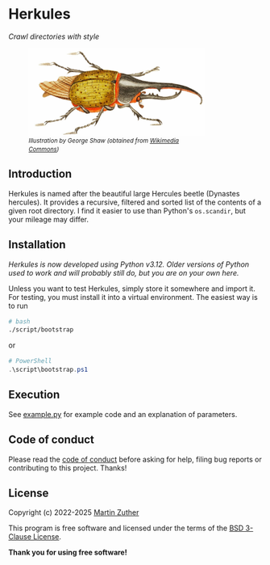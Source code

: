# Herkules

_Crawl directories with style_

<figure style="display: flex; flex-flow: column; max-width: 25em;">
  <img src="include/hercules_beetle_george_shaw.jpg"
       alt="Illustration of a Hercules beetle" />
  <figurecaption>
    <small>
      <em>
        Illustration by George Shaw (obtained from
        <a href="https://en.wikipedia.org/wiki/File:%22_Hercules_beetle_illustration_from_The_Naturalist%27s_Miscellany_(1789-1813)_by_George_Shaw_(1751-1813)._%22.jpg">
          Wikimedia Commons</a>)
      </em>
    </small>
  </figurecaption>
</figure>

## Introduction

Herkules is named after the beautiful large Hercules beetle (Dynastes hercules).
It provides a recursive, filtered and sorted list of the contents of a given
root directory. I find it easier to use than Python's `os.scandir`, but your
mileage may differ.

## Installation

_Herkules is now developed using Python v3.12. Older versions of Python used to
work and will probably still do, but you are on your own here._

Unless you want to test Herkules, simply store it somewhere and import it. For
testing, you must install it into a virtual environment. The easiest way is to
run

```bash
# bash
./script/bootstrap
```

or

```ps1
# PowerShell
.\script\bootstrap.ps1
```

## Execution

See [example.py](./example.py) for example code and an explanation of parameters.

## Code of conduct

Please read the [code of conduct](./CODE_OF_CONDUCT.md) before asking for help,
filing bug reports or contributing to this project. Thanks!

## License

Copyright (c) 2022-2025 [Martin Zuther](https://www.mzuther.de/)

This program is free software and licensed under the terms of the [BSD 3-Clause
License](./LICENSE.md).

**Thank you for using free software!**
